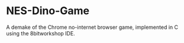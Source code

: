 # NES-Dino-Game
A demake of the Chrome no-internet browser game, implemented in C using the 8bitworkshop IDE.
